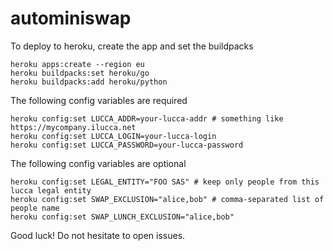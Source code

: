 # autominiswap

To deploy to heroku, create the app and set the buildpacks
```
heroku apps:create --region eu
heroku buildpacks:set heroku/go
heroku buildpacks:add heroku/python
```

The following config variables are required
```
heroku config:set LUCCA_ADDR=your-lucca-addr # something like https://mycompany.ilucca.net
heroku config:set LUCCA_LOGIN=your-lucca-login
heroku config:set LUCCA_PASSWORD=your-lucca-password
```

The following config variables are optional
```
heroku config:set LEGAL_ENTITY="FOO SAS" # keep only people from this lucca legal entity
heroku config:set SWAP_EXCLUSION="alice,bob" # comma-separated list of people name
heroku config:set SWAP_LUNCH_EXCLUSION="alice,bob"
```

Good luck! Do not hesitate to open issues.
